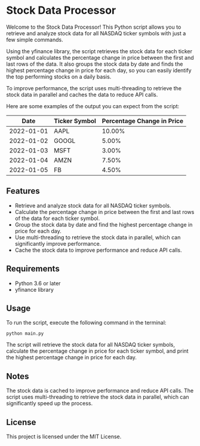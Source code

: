 # Stock Data Processor

Welcome to the Stock Data Processor! This Python script allows you to retrieve and analyze stock data for all NASDAQ ticker symbols with just a few simple commands.

Using the yfinance library, the script retrieves the stock data for each ticker symbol and calculates the percentage change in price between the first and last rows of the data. It also groups the stock data by date and finds the highest percentage change in price for each day, so you can easily identify the top performing stocks on a daily basis.

To improve performance, the script uses multi-threading to retrieve the stock data in parallel and caches the data to reduce API calls.

Here are some examples of the output you can expect from the script:

| Date       | Ticker Symbol | Percentage Change in Price |
|------------|---------------|----------------------------|
| 2022-01-01 | AAPL          | 10.00%                     |
| 2022-01-02 | GOOGL         | 5.00%                      |
| 2022-01-03 | MSFT          | 3.00%                      |
| 2022-01-04 | AMZN          | 7.50%                      |
| 2022-01-05 | FB            | 4.50%                      |


## Features
- Retrieve and analyze stock data for all NASDAQ ticker symbols.
- Calculate the percentage change in price between the first and last rows of the data for each ticker symbol.
- Group the stock data by date and find the highest percentage change in price for each day.
- Use multi-threading to retrieve the stock data in parallel, which can significantly improve performance.
- Cache the stock data to improve performance and reduce API calls.

## Requirements
- Python 3.6 or later
- yfinance library

## Usage
To run the script, execute the following command in the terminal:

```
python main.py
```

The script will retrieve the stock data for all NASDAQ ticker symbols, calculate the percentage change in price for each ticker symbol, and print the highest percentage change in price for each day.

## Notes
The stock data is cached to improve performance and reduce API calls.
The script uses multi-threading to retrieve the stock data in parallel, which can significantly speed up the process.

## License
This project is licensed under the MIT License. 

